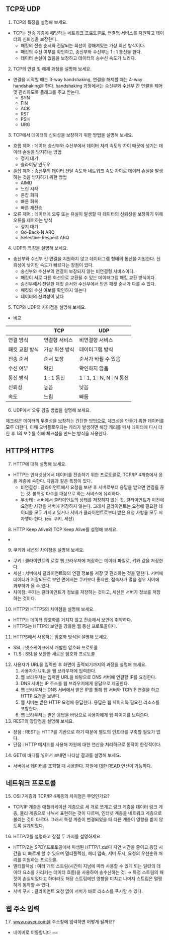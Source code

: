 ## TCP와 UDP
1. TCP의 특징을 설명해 보세요.
- TCP는 전송 계층에 해당하는 네트워크 프로토콜로, 연결형 서비스를 지원하고 데이터의 신뢰성을 보장한다.
    - 패킷의 전송 순서와 전달되는 회선이 정해져있는 가상 회선 방식이다.
    - 패킷의 수신 여부를 확인하고, 송신부와 수신부는 1 : 1 통신을 한다.
    - 데이터 손실이 없음을 보장하고 데이터의 송수신 속도가 느리다.
2. TCP의 연결 및 해제 과정을 설명해 보세요.
- 연결을 시작할 때는 3-way handshaking, 연결을 해제할 때는 4-way handshaking을 한다. handshaking 과정에서는 송신부와 수신부 간 연결을 제어 및 관리하도록 플래그를 주고 받는다.
    - SYN
    - FIN
    - ACK
    - RST
    - PSH
    - URG
3. TCP에서 데이터의 신뢰성을 보장하기 위한 방법을 설명해 보세요.
- 흐름 제어 : 데이터 송신부와 수신부에서 데이터 처리 속도의 차이 때문에 생기는 데이터 손실을 방지하는 방법
    - 정지 대기
    - 슬라이딩 윈도우
- 혼잡 제어 : 송신부의 데이터 전달 속도와 네트워크 속도 차이로 데이터 손실을 발생하는 것을 방지하기 위한 방법
    - AIMD
    - 느린 시작
    - 혼잡 회피
    - 빠른 회복
    - 빠른 재전송
- 오류 제어 : 데이터에 오류 또는 유실이 발생할 때 데이터의 신뢰성을 보장하기 위해 오류를 제어하는 방식
    - 정지 대기
    - Go-Back-N ARQ
    - Selective-Respect ARQ
4. UDP의 특징을 설명해 보세요.
- 송신부와 수신부 간 연결을 지원하지 않고 데이터그램 형태의 통신을 지원한다. 신뢰성이 낮지만 속도가 빠르다는 장점이 있다.
    - 송신부와 수신부의 연결이 보장되지 않는 비연결형 서비스이다.
    - 패킷이 서로 다른 회선으로 교환될 수 있는 데이터그램 패킷 교환 방식이다.
    - 송신부에서 전달한 패킷 순서와 수신부에서 받은 패캣 순서가 다를 수 있다.
    - 패킷의 수신 여보를 확인하지 않는다
    - 데이터의 신뢰성이 낮다
5. TCP와 UDP의 차이점을 설명해 보세요.
- 비교

|  | TCP | UDP |
| --- | --- | --- |
| 연결 방식 | 연결형 서비스 | 비연결형 서비스 |
| 패킷 교환 방식 | 가상 회선 방식 | 데이터그램 방식 |
| 전송 순서 | 순서 보장 | 순서가 바뀔 수 있음 |
| 수신 여부 | 확인 | 확인하지 않음 |
| 통신 방식 | 1 : 1 통신 | 1 : 1, 1 : N, N : N 통신 |
| 신뢰성 | 높음 | 낮음 |
| 속도 | 느림 | 빠름 |
6. UDP에서 오류 검출 방법을 설명해 보세요.

체크섬은 데이터의 무결성을 보장하는 간단한 방법으로, 체크섬을 만들기 위한 데이터를 모두 더한다. 이때 오버플로우되는 캐리가 발생하면 해당 캐리를 떼서 데이터에 다시 더한 후 1의 보수를 취해 체크섬을 만드는 방식을 사용한다.

## HTTP와 HTTPS
7. HTTP에 대해 설명해 보세요.
- HTTP는 인터넷상에서 데이터를 전송하기 위한 프로토콜로, TCP/IP 4계층에서 응용 계층에 속한다. 다음과 같은 특징이 있다.
    - 비연결성 : 클라이언트에서 요청을 보낸 후 서버로부터 응답을 받으면 연결을 끊는 것. 불특정 다수를 대상으로 하는 서비스에 유리하다.
    - 무상태 : 서버에서 클라이언트의 상태를 저장하지 않는 것. 클라이언트가 이전에 요청한 사항을 서버에 저장하지 않는다. 그래서 클라이언트는 요청에 필요한 데이터를 모두 가지고 있거나 서버가 클라이언트로부터 받은 요청 사항을 모두 저자앻야 한다. (ex. 쿠키. 세션)
8. HTTP Keep Alive와 TCP Keep Alive를 설명해 보세요.
-
9. 쿠키와 세션의 차이점을 설명해 보세요.
- 쿠키 : 클라이언트의 로컬 웹 브라우저에 저장하는 데이터 파일로, 키와 값을 저장한다.
- 세션 : 서버에서 클라이언트와의 연결 정보를 저장 및 관리하는 것을 말한다. 서버에 데이터가 저장되므로 보안 면에서는 쿠키보다 좋지만, 접속자가 많을 경우 서버에 과부하가 올 수 있다.
- 차이점: 쿠키는 클라이언트가 정보를 저장하는 것이고, 세션은 서버가 정보를 저장하는 것이다.
10. HTTP와 HTTPS의 차이점을 설명해 보세요.
- HTTP는 데이터 암호화를 거치지 않고 전송해서 보안에 취약하다.
- HTTPS는 HTTP의 보안을 강화한 웹 통신 프로토콜이다.
11. HTTPS에서 사용하는 암호화 방식을 설명해 보세요.
- SSL : 넷스케이크에서 개발한 암호화 프로토콜
- TLS : SSL을 보완한 새로운 암호화 프로토콜
12. 사용자가 URL을 입력한 후 화면이 출력되기까지의 과정을 설명해 보세요.
    1. 사용자가 URL을 웹 브라우저에 입력한다.
    2. 웹 브라우저는 입력한 URL을 바탕으로 DNS 서버에 연결할 IP를 요청한다.
    3. DNS 서버는 IP 주소를 웹 브라우저에게 응답으로 제공한다.
    4. 웹 브라우저는 DNS 서버에서 받은 IP를 통해 웹 서버와 TCP/IP 연결을 하고 HTTP 요청을 보낸다.
    5. 웹 서버는 받은 HTTP 요청에 응답한다. 응답은 웹 페이지와 필요한 리소스를 포함한다.
    6. 웹 브라우저는 받은 응답을 바탕으로 사용자에게 웹 페이지를 보여준다.
13. REST의 장담점을 설명해 보세요.
- 장점 : REST는 HTTP를 기반으로 하기 때문에 별도의 인프라를 구축할 필요가 없다.
- 단점 : HTTP 메서드를 사용해 자원에 대한 연산을 처리하므로 동작이 한정적이다.
14. GET에 바디를 넣어서 보내면 나타날 결과를 설명해 보세요.
- 서버에서 데이터를 조회할 때 사용한다. 자원에 대한 READ 연산이 가능하다.

## 네트워크 프로토콜
15. OSI 7계층과 TCP/IP 4계층의 차이점은 무엇인가요?
- TCP/IP 계층은 애플리케이션 계층으로 세 개로 쪼개고 링크 계층을 데이터 링크 계층, 물리 계층으로 나눠서 표현하는 것이 다르며, 인터넷 계층을 네트워크 계층으로 불리는 것이 다르다. 그래서 특정 계층이 변경되었을 때 다른 계층이 영향을 받지 않도록 설계되었다.
16. HTTP/2를 설명하고 장점 두 가지를 설명하세요.
- HTTP/2는 SPDY프로토콜에서 파생된 HTTP/1.x보다 지연 시간을 줄이고 응답 시간을 더 빠르게 할 수 있으며 멀티플렉싱, 헤더 압축, 서버 푸시, 요청의 우선순위 처리를 지원하는 프로토콜.
- 멀티플렉싱 : 여러 개의 스트림(시간이 지남에 따라 사용할 수 있게 되는 일련의 데이터 요소를 가리키는 데이터 흐름)을 사용하여 송수신하는 것. → 특정 스트림의 패킷이 손실되었다고 하더라도 해당 스트림에만 영향을 미치고 나머지 스트림은 멀쩡하게 동작할 수 있다.
- 서버 푸시 : 클라이언트 요청 없이 서버가 바로 리소스를 푸시할 수 있다.
## 웹 주소 입력
17. www.naver.com을 주소창에 입력하면 어떻게 될까요?
- 네이버로 이동합니다 ~~
